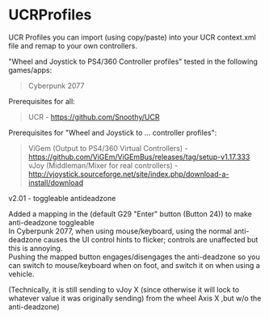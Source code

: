 # UCRProfiles

UCR Profiles you can import (using copy/paste) into your UCR context.xml file and remap to your own controllers.<br/>

"Wheel and Joystick to PS4/360 Controller profiles" tested in the following games/apps:<br/>
>Cyberpunk 2077 <br/>

Prerequisites for all:<br/>
>UCR - https://github.com/Snoothy/UCR

Prerequisites for "Wheel and Joystick to ... controller profiles":<br/>
>ViGem (Output to PS4/360 Virtual Controllers) - https://github.com/ViGEm/ViGEmBus/releases/tag/setup-v1.17.333
<br/>vJoy (Middleman/Mixer for real controllers) - http://vjoystick.sourceforge.net/site/index.php/download-a-install/download

v2.01 - toggleable antideadzone

Added a mapping in the (default G29 "Enter" button (Button 24)) to make anti-deadzone toggleable<br/>
In Cyberpunk 2077, when using mouse/keyboard, using the normal anti-deadzone causes the UI control hints to flicker; controls are unaffected but this is annoying.<br/>
Pushing the mapped button engages/disengages the anti-deadzone so you can switch to mouse/keyboard when on foot, and switch it on when using a vehicle.<br/>

(Technically, it is still sending to vJoy X (since otherwise it will lock to whatever value it was originally sending) from the wheel Axis X ,but w/o the anti-deadzone)
